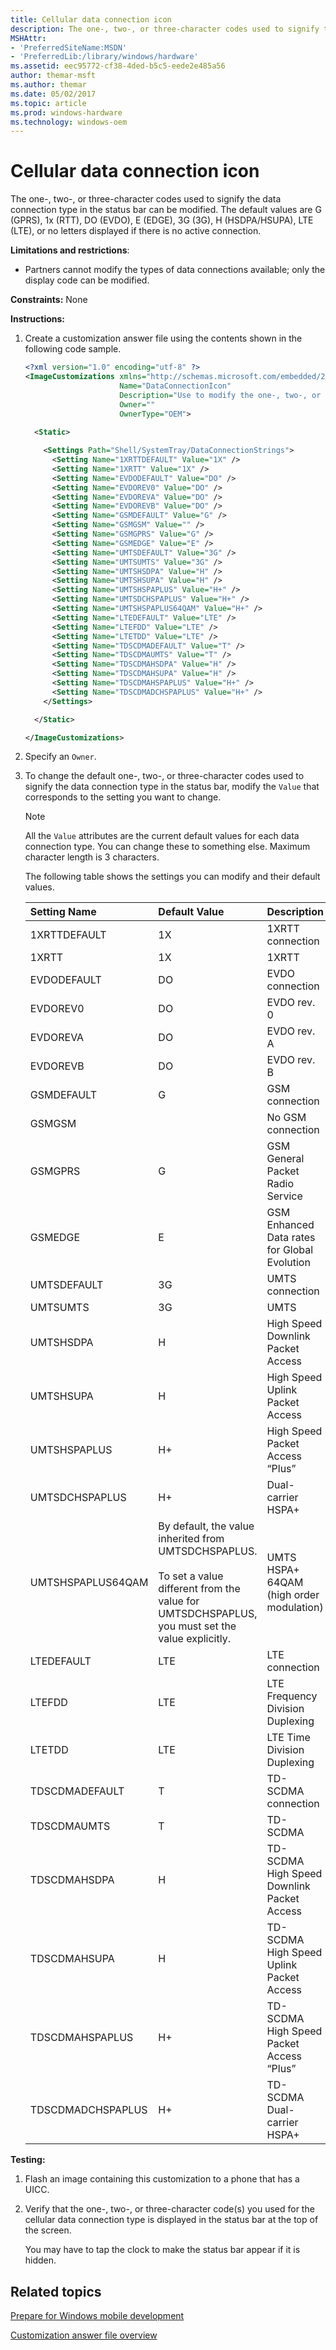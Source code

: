```yaml
---
title: Cellular data connection icon
description: The one-, two-, or three-character codes used to signify the data connection type in the status bar can be modified.
MSHAttr:
- 'PreferredSiteName:MSDN'
- 'PreferredLib:/library/windows/hardware'
ms.assetid: eec95772-cf38-4ded-b5c5-eede2e485a56
author: themar-msft
ms.author: themar
ms.date: 05/02/2017
ms.topic: article
ms.prod: windows-hardware
ms.technology: windows-oem
---
```


# Cellular data connection icon


The one-, two-, or three-character codes used to signify the data connection type in the status bar can be modified. The default values are G (GPRS), 1x (RTT), DO (EVDO), E (EDGE), 3G (3G), H (HSDPA/HSUPA), LTE (LTE), or no letters displayed if there is no active connection.

**Limitations and restrictions**:

-   Partners cannot modify the types of data connections available; only the display code can be modified.

<a href="" id="constraints---none"></a>**Constraints:** None  

<a href="" id="instructions-"></a>**Instructions:**  
1.  Create a customization answer file using the contents shown in the following code sample.

    ```XML
    <?xml version="1.0" encoding="utf-8" ?>  
    <ImageCustomizations xmlns="http://schemas.microsoft.com/embedded/2004/10/ImageUpdate"  
                         Name="DataConnectionIcon"  
                         Description="Use to modify the one-, two-, or three-character codes used to signify the data connection type in the status bar."  
                         Owner=""  
                         OwnerType="OEM"> 
      
      <Static>  

        <Settings Path="Shell/SystemTray/DataConnectionStrings">  
          <Setting Name="1XRTTDEFAULT" Value="1X" />  
          <Setting Name="1XRTT" Value="1X" />  
          <Setting Name="EVDODEFAULT" Value="DO" />  
          <Setting Name="EVDOREV0" Value="DO" />  
          <Setting Name="EVDOREVA" Value="DO" />  
          <Setting Name="EVDOREVB" Value="DO" />  
          <Setting Name="GSMDEFAULT" Value="G" />  
          <Setting Name="GSMGSM" Value="" />  
          <Setting Name="GSMGPRS" Value="G" />  
          <Setting Name="GSMEDGE" Value="E" />  
          <Setting Name="UMTSDEFAULT" Value="3G" />  
          <Setting Name="UMTSUMTS" Value="3G" />  
          <Setting Name="UMTSHSDPA" Value="H" />  
          <Setting Name="UMTSHSUPA" Value="H" />  
          <Setting Name="UMTSHSPAPLUS" Value="H+" />  
          <Setting Name="UMTSDCHSPAPLUS" Value="H+" />  
          <Setting Name="UMTSHSPAPLUS64QAM" Value="H+" />  
          <Setting Name="LTEDEFAULT" Value="LTE" />  
          <Setting Name="LTEFDD" Value="LTE" />  
          <Setting Name="LTETDD" Value="LTE" />  
          <Setting Name="TDSCDMADEFAULT" Value="T" />  
          <Setting Name="TDSCDMAUMTS" Value="T" />  
          <Setting Name="TDSCDMAHSDPA" Value="H" />  
          <Setting Name="TDSCDMAHSUPA" Value="H" />  
          <Setting Name="TDSCDMAHSPAPLUS" Value="H+" />  
          <Setting Name="TDSCDMADCHSPAPLUS" Value="H+" />  
        </Settings>  

      </Static>

    </ImageCustomizations>
    ```

2.  Specify an `Owner`.

3.  To change the default one-, two-, or three-character codes used to signify the data connection type in the status bar, modify the `Value` that corresponds to the setting you want to change.

    > [!NOTE]
    > All the `Value` attributes are the current default values for each data connection type. You can change these to something else. Maximum character length is 3 characters.

    The following table shows the settings you can modify and their default values.

    | Setting Name      | Default Value | Description                                  |
    |:------------------|:--------------|:---------------------------------------------|
    | 1XRTTDEFAULT      | 1X            | 1XRTT connection                             |
    | 1XRTT             | 1X            | 1XRTT                                        |
    | EVDODEFAULT       | DO            | EVDO connection                              |
    | EVDOREV0          | DO            | EVDO rev. 0                                  |
    | EVDOREVA          | DO            | EVDO rev. A                                  |
    | EVDOREVB          | DO            | EVDO rev. B                                  |
    | GSMDEFAULT        | G             | GSM connection                               |
    | GSMGSM            |               | No GSM connection                            |
    | GSMGPRS           | G             | GSM General Packet Radio Service             |
    | GSMEDGE           | E             | GSM Enhanced Data rates for Global Evolution |
    | UMTSDEFAULT       | 3G            | UMTS connection                              |
    | UMTSUMTS          | 3G            | UMTS                                         |
    | UMTSHSDPA         | H             | High Speed Downlink Packet Access            |
    | UMTSHSUPA         | H             | High Speed Uplink Packet Access              |
    | UMTSHSPAPLUS      | H+            | High Speed Packet Access “Plus”              |
    | UMTSDCHSPAPLUS    | H+            | Dual-carrier HSPA+                           |
    | UMTSHSPAPLUS64QAM | By default, the value inherited from UMTSDCHSPAPLUS. <br/><br/> To set a value different from the value for UMTSDCHSPAPLUS, you must set the value explicitly. | UMTS HSPA+ 64QAM (high order modulation) |
    | LTEDEFAULT        | LTE           | LTE connection                               |
    | LTEFDD            | LTE           | LTE Frequency Division Duplexing             |
    | LTETDD            | LTE           | LTE Time Division Duplexing                  |
    | TDSCDMADEFAULT    | T             | TD-SCDMA connection                          |
    | TDSCDMAUMTS       | T             | TD-SCDMA                                     |
    | TDSCDMAHSDPA      | H             | TD-SCDMA High Speed Downlink Packet Access   |
    | TDSCDMAHSUPA      | H             | TD-SCDMA High Speed Uplink Packet Access     |
    | TDSCDMAHSPAPLUS   | H+            | TD-SCDMA High Speed Packet Access “Plus”     |
    | TDSCDMADCHSPAPLUS | H+            | TD-SCDMA Dual-carrier HSPA+                  |

<a href="" id="testing-"></a>**Testing:**  
1.  Flash an image containing this customization to a phone that has a UICC.

2.  Verify that the one-, two-, or three-character code(s) you used for the cellular data connection type is displayed in the status bar at the top of the screen.

    You may have to tap the clock to make the status bar appear if it is hidden.

## Related topics

[Prepare for Windows mobile development](https://docs.microsoft.com/en-us/windows-hardware/manufacture/mobile/preparing-for-windows-mobile-development)

[Customization answer file overview](https://docs.microsoft.com/en-us/windows-hardware/customize/mobile/mcsf/customization-answer-file)

